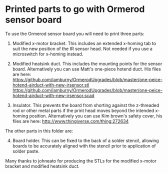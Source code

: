 Printed parts to go with Ormerod sensor board
=============================================

To use the Ormerod sensor board you will need to print three parts:

1. Modified x-motor bracket. This includes an extended x-homing tab to suit the new position of the IR sensor head. Not needed if you use a microswitch for x-homing instead.

2. Modified heatsink duct. This includes the mounting points for the sensor board. Alternatively you can use Matt's one-piece hotend duct. His files are here:
https://github.com/iamburny/OrmerodUpgrades/blob/master/one-peice-hotend-airduct-with-new-irsensor.stl
https://github.com/iamburny/OrmerodUpgrades/blob/master/one-peice-hotend-airduct-with-new-irsensor.scad

3. Insulator. This prevents the board from shorting against the z-threaded rod or other metal parts if the print head moves beyond the intended x-homing position. Alternatively you can use Kim brown's safety cover, his files are here:
http://www.thingiverse.com/thing:272634

The other parts in this folder are:

4. Board holder. This can be fixed to the back of a solder stencil, allowing boards to be accurately aligned with the stencil prior to application of solder paste.

Many thanks to johneato for producing the STLs for the modified x-motor bracket and modified heatsink duct.
